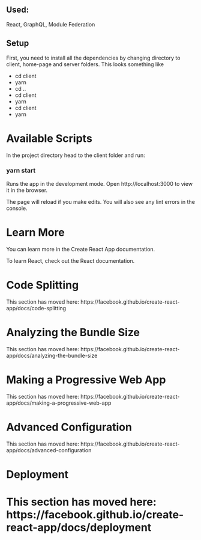 <h2> Used: </h2>
<p> React, GraphQL, Module Federation </p>
<h2>Setup</h2>
<p>First, you need to install all the dependencies by changing directory to client, home-page and server folders. This looks something like</p>
<ul>
<li>cd client </li>
<li> yarn </li>
<li>cd ..</li>
<li>cd client </li>
<li> yarn </li>
<li>cd client </li>
<li> yarn </li>
</ul>

<h1> Available Scripts </h1>
<p>In the project directory head to the client folder and run: </p>
<h3>yarn start </h3>
<p>Runs the app in the development mode.
Open http://localhost:3000 to view it in the browser.

The page will reload if you make edits.
You will also see any lint errors in the console.</p>

<h1>Learn More</h1>
<p>You can learn more in the Create React App documentation. 

To learn React, check out the React documentation.
</p>
<h1> Code Splitting </h1>
<p>This section has moved here: https://facebook.github.io/create-react-app/docs/code-splitting </p>

<h1> Analyzing the Bundle Size </h1>
<p>This section has moved here: https://facebook.github.io/create-react-app/docs/analyzing-the-bundle-size </p>

<h1>Making a Progressive Web App </h1>
<p>This section has moved here: https://facebook.github.io/create-react-app/docs/making-a-progressive-web-app </p>

<h1>Advanced Configuration</h1>
<p>This section has moved here: https://facebook.github.io/create-react-app/docs/advanced-configuration</p>

<h1>Deployment<h1>
<p>This section has moved here: https://facebook.github.io/create-react-app/docs/deployment <p>

